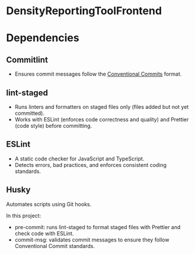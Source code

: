 # DensityReportingToolFrontend

# Dependencies

## Commitlint

- Ensures commit messages follow the [Conventional Commits](https://www.conventionalcommits.org/en/v1.0.0/) format.

## lint-staged

- Runs linters and formatters on staged files only (files added but not yet committed).
- Works with ESLint (enforces code correctness and quality) and Prettier (code style) before committing.

## ESLint

- A static code checker for JavaScript and TypeScript.
- Detects errors, bad practices, and enforces consistent coding standards.

## Husky

Automates scripts using Git hooks.

In this project:

- pre-commit: runs lint-staged to format staged files with Prettier and check code with ESLint.
- commit-msg: validates commit messages to ensure they follow Conventional Commit standards.
